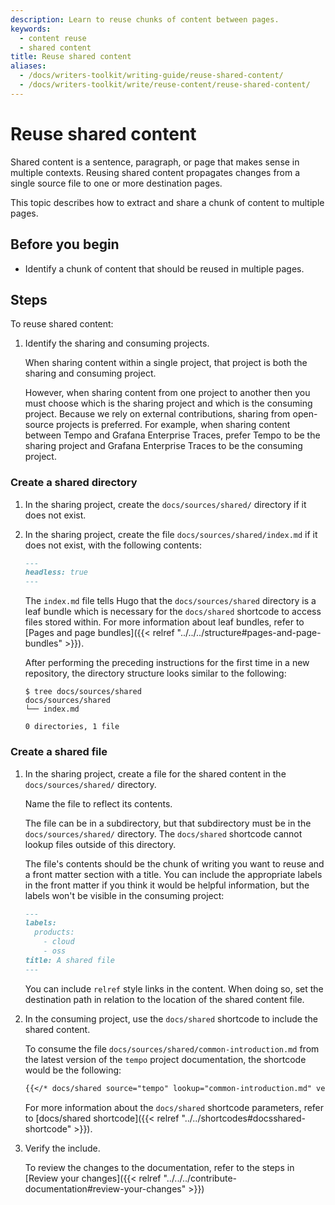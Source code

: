 ```yaml
---
description: Learn to reuse chunks of content between pages.
keywords:
  - content reuse
  - shared content
title: Reuse shared content
aliases:
  - /docs/writers-toolkit/writing-guide/reuse-shared-content/
  - /docs/writers-toolkit/write/reuse-content/reuse-shared-content/
---
```


# Reuse shared content

Shared content is a sentence, paragraph, or page that makes sense in multiple contexts.
Reusing shared content propagates changes from a single source file to one or more destination pages.

This topic describes how to extract and share a chunk of content to multiple pages.

## Before you begin

- Identify a chunk of content that should be reused in multiple pages.

## Steps

To reuse shared content:

1. Identify the sharing and consuming projects.

   When sharing content within a single project, that project is both the sharing and consuming project.

   However, when sharing content from one project to another then you must choose which is the sharing project and which is the consuming project.
   Because we rely on external contributions, sharing from open-source projects is preferred.
   For example, when sharing content between Tempo and Grafana Enterprise Traces, prefer Tempo to be the sharing project and Grafana Enterprise Traces to be the consuming project.

### Create a shared directory

1. In the sharing project, create the `docs/sources/shared/` directory if it does not exist.

1. In the sharing project, create the file `docs/sources/shared/index.md` if it does not exist, with the following contents:

   ```markdown
   ---
   headless: true
   ---
   ```

   The `index.md` file tells Hugo that the `docs/sources/shared` directory is a leaf bundle which is necessary for the `docs/shared` shortcode to access files stored within.
   For more information about leaf bundles, refer to [Pages and page bundles]({{< relref "../../../structure#pages-and-page-bundles" >}}).

   After performing the preceding instructions for the first time in a new repository, the directory structure looks similar to the following:

   ```console
   $ tree docs/sources/shared
   docs/sources/shared
   └── index.md

   0 directories, 1 file
   ```

### Create a shared file

1. In the sharing project, create a file for the shared content in the `docs/sources/shared/` directory.

   Name the file to reflect its contents.

   The file can be in a subdirectory, but that subdirectory must be in the `docs/sources/shared/` directory.
   The `docs/shared` shortcode cannot lookup files outside of this directory.

   The file's contents should be the chunk of writing you want to reuse and a front matter section with a title. You can include the appropriate labels in the front matter if you think it would be helpful information, but the labels won't be visible in the consuming project:

   ```markdown
   ---
   labels:
     products:
       - cloud
       - oss
   title: A shared file
   ---
   ```

   You can include `relref` style links in the content. When doing so, set the destination path in relation to the location of the shared content file.

1. In the consuming project, use the `docs/shared` shortcode to include the shared content.

   To consume the file `docs/sources/shared/common-introduction.md` from the latest version of the `tempo` project documentation, the shortcode would be the following:

   ```markdown
   {{</* docs/shared source="tempo" lookup="common-introduction.md" version="latest" */>}}
   ```

   For more information about the `docs/shared` shortcode parameters, refer to [docs/shared shortcode]({{< relref "../../shortcodes#docsshared-shortcode" >}}).

1. Verify the include.

   To review the changes to the documentation, refer to the steps in [Review your changes]({{< relref "../../../contribute-documentation#review-your-changes" >}})
